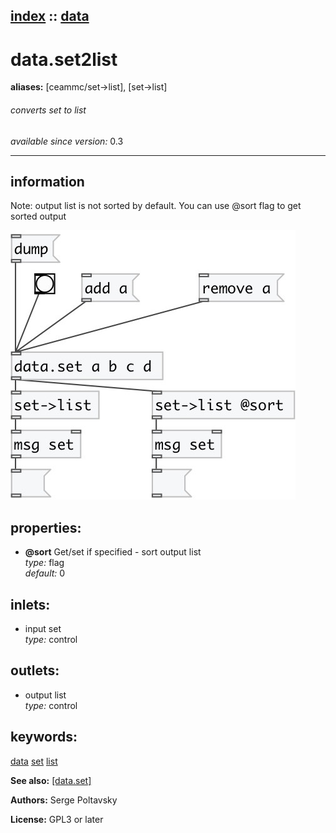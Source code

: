 [index](index.html) :: [data](category_data.html)
---

# data.set2list
**aliases:** [ceammc/set-&gt;list], [set-&gt;list]


###### converts set to list

*available since version:* 0.3

---


## information
Note: output list is not sorted by default. You can use @sort flag to get sorted output


[![example](../examples/img/data.set2list.jpg)](../examples/pd/data.set2list.pd)







## properties:

* **@sort** 
Get/set if specified - sort output list<br>
_type:_ flag<br>
_default:_ 0<br>



## inlets:

* input set<br>
_type:_ control



## outlets:

* output list<br>
_type:_ control



## keywords:

[data](keywords/data.html)
[set](keywords/set.html)
[list](keywords/list.html)



**See also:**
[\[data.set\]](data.set.html)




**Authors:** Serge Poltavsky




**License:** GPL3 or later





